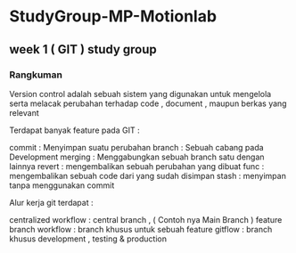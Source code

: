 # StudyGroup-MP-Motionlab

## week 1 ( GIT ) study group

### Rangkuman

Version control adalah sebuah sistem yang digunakan untuk mengelola serta melacak perubahan terhadap code , document , maupun berkas yang relevant

Terdapat banyak feature pada GIT :

commit : Menyimpan suatu perubahan
branch : Sebuah cabang pada Development
merging : Menggabungkan sebuah branch satu dengan lainnya
revert : mengembalikan sebuah perubahan yang dibuat
func : mengembalikan sebuah code dari yang sudah disimpan
stash : menyimpan tanpa menggunakan commit

Alur kerja git terdapat :

centralized workflow : central branch , ( Contoh nya Main Branch )
feature branch workflow : branch khusus untuk sebuah feature
gitflow : branch khusus development , testing & production
